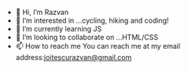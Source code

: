 - 👋 Hi, I’m Razvan
- 👀 I’m interested in ...cycling, hiking and coding!
- 🌱 I’m currently learning JS
- 💞️ I’m looking to collaborate on ...HTML/CSS
- 📫 How to reach me
    You can reach me at my email address:joitescurazvan@gmail.com

<!---
bubtroniq/bubtroniq is a ✨ special ✨ repository because its `README.md` (this file) appears on your GitHub profile.
You can click the Preview link to take a look at your changes.
--->
